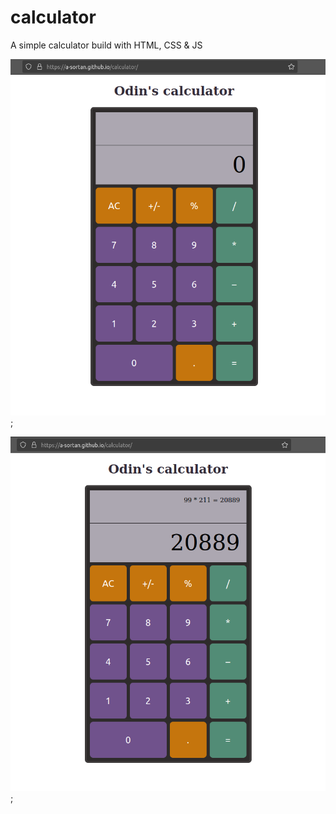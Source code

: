 # calculator
A simple calculator build with HTML, CSS &amp; JS

![screenshot](calculator.png);

![screenshot](calculator-history.png);
